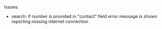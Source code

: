 Issues:

* search: if number is provided in "contact" field error message is shown reporting missing internet connection